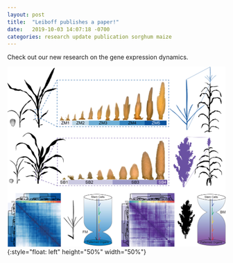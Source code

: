 ```yaml
---
layout: post
title:  "Leiboff publishes a paper!"
date:   2019-10-03 14:07:18 -0700
categories: research update publication sorghum maize
---
```

Check out our new research on the gene expression dynamics.

![alt text][hourglass_promo]{:style="float: left" height="50%" width="50%"} 



[currentbiology]: https://jekyllrb.com/docs/home
[hourglass_promo]:   /assets/posts/hourglass_promo.jpg
[jekyll-talk]: https://talk.jekyllrb.com/
